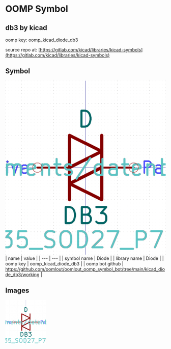 # OOMP Symbol  
## db3  by kicad  
  
oomp key: oomp_kicad_diode_db3  
  
source repo at: [https://gitlab.com/kicad/libraries/kicad-symbols](https://gitlab.com/kicad/libraries/kicad-symbols)  
## Symbol  
  
[![working.png](working_600.png)](working.png)  
| name | value | 
| --- | --- | 
| symbol name | Diode | 
| library name | Diode | 
| oomp key | oomp_kicad_diode_db3 | 
| oomp bot github | https://github.com/oomlout/oomlout_oomp_symbol_bot/tree/main/kicad_diode_db3/working | 
## Images  
  
[![working.png](working_140.png)](working.png)  
